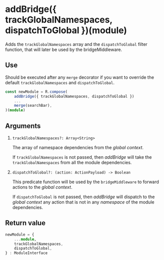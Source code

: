 # addBridge({ trackGlobalNamespaces, dispatchToGlobal })(module)

Adds the `trackGlobalNamespaces` array and the `dispatchToGlobal` filter function, that will later be used by the bridgeMiddleware.


## Use

Should be executed after any `merge` decorator if you want to override the default `trackGlobalNamespaces` and `dispatchToGlobal`.

  ```ts
  const newModule = R.compose(
      addBridge({ trackGlobalNamespaces, dispatchToGlobal })
      ...
      merge(searchBar),
  )(module)

  ```

## Arguments

1. `trackGlobalNamespaces?: Array<String>`

   The array of namespace dependencies from the *global context*.
   
   If `trackGlobalNamespaces` is not passed, then *addBridge* will take the `trackGlobalNamespaces` from all the module dependencies.

1. `dispatchToGlobal?: (action: ActionPayload) -> Boolean`

   This predicate function will be used by the `bridgeMiddleware` to forward actions to the *global context*.

   If `dispatchToGlobal` is not passed, then *addBridge* will dispatch to the *global context* any action that is not in any *namespace* of the module dependencies.

## Return value

  ```ts
  newModule = {
      ...module,
      trackGlobalNamespaces,
      dispatchToGlobal,
  } : ModuleInterface

  ```
